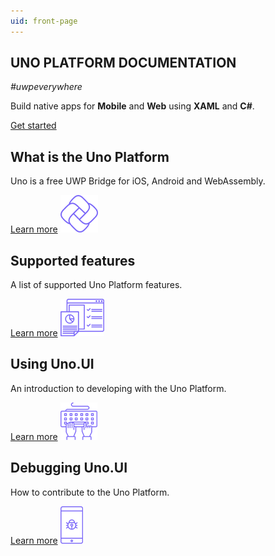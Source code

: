 ```yaml
---
uid: front-page
---
```



<section class="intro">
    <h1>UNO PLATFORM DOCUMENTATION</h1>
    <p><em>#uwpeverywhere</em></p>
    <p>Build native apps for <strong>Mobile</strong> and <strong>Web</strong> using <strong>XAML</strong> and <strong>C#</strong>.</p>
    <a href="/articles/intro.html" class="button white">Get started</a>
</section>

<section class="container">

<div class="headerboxes row">

<div class="col-md-6 col-xs-12 headerbox">
    <div class="headerbox-inner clearfix">
        <h2>What is the Uno Platform</h2>
        <p>Uno is a free UWP Bridge for iOS, Android and WebAssembly.</p>
        <a href="/articles/intro.html" class="button turquoise">Learn more</a>
        <img src="images/uno.png" alt="uno logo" class="icon" />
    </div>       
</div>       

<div class="col-md-6 col-xs-12 headerbox">
    <div class="headerbox-inner clearfix">
        <h2>Supported features</h2>
        <p>A list of supported Uno Platform features.</p>
        <a href="/articles/supported-features.html" class="button turquoise">Learn more</a>
        <img src="images/features.png" alt="features" class="icon" />
    </div>       
</div>       

<div class="col-md-6 col-xs-12 headerbox">
    <div class="headerbox-inner clearfix">
        <h2>Using Uno.UI</h2>
        <p>An introduction to developing with the Uno Platform.</p>
        <a href="/articles/using-uno-ui.html" class="button turquoise">Learn more</a>
        <img src="images/keyboard.png" alt="keyboard" class="icon" />
    </div>       
</div>       

<div class="col-md-6 col-xs-12 headerbox">
    <div class="headerbox-inner clearfix">
        <h2>Debugging Uno.UI</h2>
        <p>How to contribute to the Uno Platform.</p>
        <a href="/articles/debugging-uno-ui.html" class="button turquoise">Learn more</a>
        <img src="images/bug.png" alt="bug" class="icon" />
    </div>       
</div>       

</div>